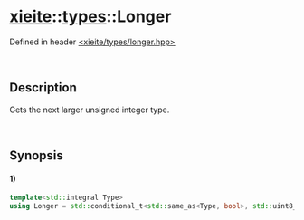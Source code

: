 # [xieite](../../xieite.md)\:\:[types](../../types.md)\:\:Longer
Defined in header [<xieite/types/longer.hpp>](../../../include/xieite/types/longer.hpp)

&nbsp;

## Description
Gets the next larger unsigned integer type.

&nbsp;

## Synopsis
#### 1)
```cpp
template<std::integral Type>
using Longer = std::conditional_t<std::same_as<Type, bool>, std::uint8_t, std::conditional_t<std::same_as<Type, std::uint8_t>, std::uint16_t, std::conditional_t<std::same_as<Type, std::int8_t>, std::int16_t, std::conditional_t<std::same_as<Type, std::uint16_t>, std::uint32_t, std::conditional_t<std::same_as<Type, std::int16_t>, std::int32_t, std::conditional_t<std::unsigned_integral<Type>, std::uint64_t, std::int64_t>>>>>>;
```
